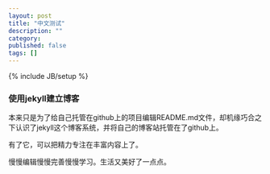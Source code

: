 ```yaml
---
layout: post
title: "中文测试"
description: ""
category: 
published: false
tags: []
---
```

{% include JB/setup %}
### 使用jekyll建立博客 ###
本来只是为了给自己托管在github上的项目编辑README.md文件，却机缘巧合之下认识了jekyll这个博客系统，并将自己的博客站托管在了github上。
   
   有了它，可以把精力专注在丰富内容上了。
   
   慢慢编辑慢慢完善慢慢学习。生活又美好了一点点。